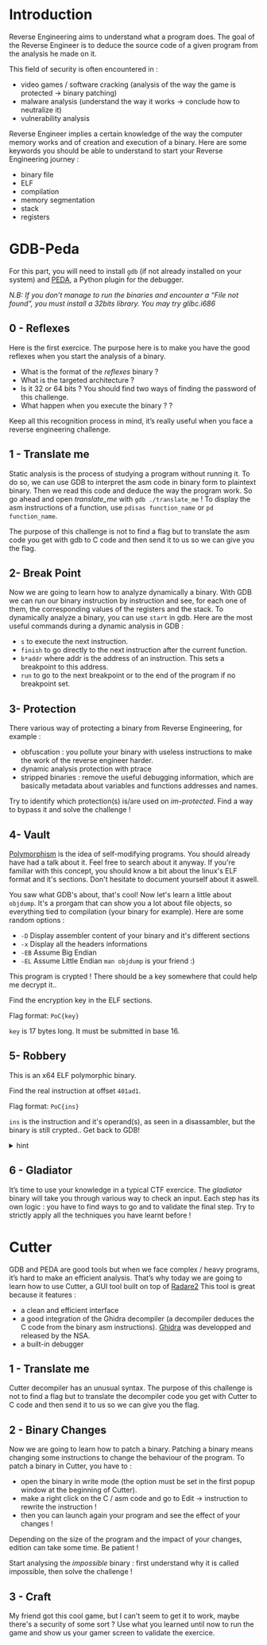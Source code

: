 
# Introduction
Reverse Engineering aims to understand what a program does. The goal of the Reverse Engineer is to deduce the source code of a given program from the analysis he made on it.

This field of security is often encountered in :

-   video games / software cracking (analysis of the way the game is protected -> binary patching)
-   malware analysis (understand the way it works -> conclude how to neutralize it)
-   vulnerability analysis

Reverse Engineer implies a certain knowledge of the way the computer memory works and of creation and execution of a binary. Here are some keywords you should be able to understand to start your Reverse Engineering journey :

-   binary file
-   ELF
-   compilation
-   memory segmentation
-   stack
-   registers
# GDB-Peda
For this part, you will need to install  `gdb`  (if not already installed on your system) and  [PEDA](https://github.com/longld/peda), a Python plugin for the debugger.

_N.B: If you don’t manage to run the binaries and encounter a “File not found”, you must install a 32bits library. You may try glibc.i686_
## 0 - Reflexes
Here is the first exercice. The purpose here is to make you have the good reflexes when you start the analysis of a binary.

-   What is the format of the  _reflexes_  binary ?
-   What is the targeted architecture ?
-   Is it 32 or 64 bits ? You should find two ways of finding the password of this challenge.
- What happen when you execute the binary ? ?

Keep all this recognition process in mind, it’s really useful when you face a reverse engineering challenge.
## 1 - Translate me
Static analysis is the process of studying a program without running it. To do so, we can use GDB to interpret the asm code in binary form to plaintext binary. Then we read this code and deduce the way the program work. So go ahead and open  _translate_me_  with  `gdb ./translate_me`  ! To display the asm instructions of a function, use  `pdisas function_name`  or  `pd function_name`.

The purpose of this challenge is not to find a flag but to translate the asm code you get with gdb to C code and then send it to us so we can give you the flag.
## 2- Break Point
Now we are going to learn how to analyze dynamically a binary. With GDB we can run our binary instruction by instruction and see, for each one of them, the corresponding values of the registers and the stack. To dynamically analyze a binary, you can use  `start`  in gdb. Here are the most useful commands during a dynamic analysis in GDB :

-   `s`  to execute the next instruction.
-   `finish`  to go directly to the next instruction after the current function.
-   `b*addr`  where addr is the address of an instruction. This sets a breakpoint to this address.
-   `run`  to go to the next breakpoint or to the end of the program if no breakpoint set.
## 3- Protection
There various way of protecting a binary from Reverse Engineering, for example :

-   obfuscation : you pollute your binary with useless instructions to make the work of the reverse engineer harder.
-   dynamic analysis protection with ptrace
-   stripped binaries : remove the useful debugging information, which are basically metadata about variables and functions addresses and names.

Try to identify which protection(s) is/are used on  _im-protected_. Find a way to bypass it and solve the challenge !

## 4- Vault
[Polymorphism](https://en.wikipedia.org/wiki/Polymorphism_(computer_science)) is the idea of self-modifying programs. You should already have had a talk about it. Feel free to search about it anyway.
If you're familiar with this concept, you should know a bit about the linux's ELF format and it's sections. Don't hesitate to document yourself about it aswell.

You saw what GDB's about, that's cool! Now let's learn a little about `objdump`. It's a prorgam that can show you a lot about file objects, so everything tied to compilation (your binary for example). Here are some random options :
- `-D` Display assembler content of your binary and it's different sections
- `-x` Display all the headers informations
- `-EB` Assume Big Endian
- `-EL` Assume Little Endian
`man objdump` is your friend :)

This program is crypted ! There should be a key somewhere that could help me decrypt it.. 

Find the encryption key in the ELF sections.

Flag format: `PoC{key}`

`key` is 17 bytes long. It must be submitted in base 16.

## 5- Robbery
This is an x64 ELF polymorphic binary.

Find the real instruction at offset `401ad1`.

Flag format: `PoC{ins}`

`ins` is the instruction and it's operand(s), as seen in a disassambler, but the binary is still crypted..
Get back to GDB!

<details>
  <summary>hint</summary>
This instruction is found in a malicious function.  
</details>



## 6 - Gladiator
It’s time to use your knowledge in a typical CTF exercice. The _gladiator_ binary will take you through various way to check an input. Each step has its own logic : you have to find ways to go and to validate the final step. Try to strictly apply all the techniques you have learnt before !
# Cutter
GDB and PEDA are good tools but when we face complex / heavy programs, it’s hard to make an efficient analysis. That’s why today we are going to learn how to use Cutter, a GUI tool built on top of  [Radare2](https://github.com/radareorg/radare2)  This tool is great because it features :

-   a clean and efficient interface
-   a good integration of the Ghidra decompiler (a decompiler deduces the C code from the binary asm instructions).  [Ghidra](https://github.com/NationalSecurityAgency/ghidra)  was developped and released by the NSA.
-   a built-in debugger

## 1 - Translate me
Cutter decompiler has an unusual syntax. The purpose of this challenge is not to find a flag but to translate the decompiler code you get with Cutter to C code and then send it to us so we can give you the flag.
## 2 - Binary Changes
Now we are going to learn how to patch a binary. Patching a binary means changing some instructions to change the behaviour of the program. To patch a binary in Cutter, you have to :

-   open the binary in write mode (the option must be set in the first popup window at the beginning of Cutter).
-   make a right click on the C / asm code and go to Edit -> instruction to rewrite the instruction !
-   then you can launch again your program and see the effect of your changes !

Depending on the size of the program and the impact of your changes, edition can take some time. Be patient !

Start analysing the  _impossible_  binary : first understand why it is called impossible, then solve the challenge !
## 3 - Craft
My friend got this cool game, but I can't seem to get it to work, maybe there's a security of some sort ?
Use what you learned until now to run the game and show us your gamer screen to validate the exercice.
